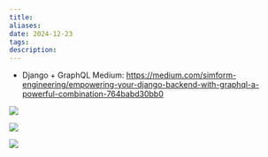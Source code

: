 ```yaml
---
title: 
aliases: 
date: 2024-12-23
tags: 
description:
---
```



- Django + GraphQL Medium: https://medium.com/simform-engineering/empowering-your-django-backend-with-graphql-a-powerful-combination-764babd30bb0

![](https://miro.medium.com/v2/resize:fit:1222/format:webp/0*elVoHxIj2tG957cE.png)

![](https://miro.medium.com/v2/resize:fit:1400/format:webp/0*zWT8lXrc337WQKtV.png)

![](https://miro.medium.com/v2/resize:fit:1400/format:webp/0*SWHTwOyGUDUDtYqL.png)